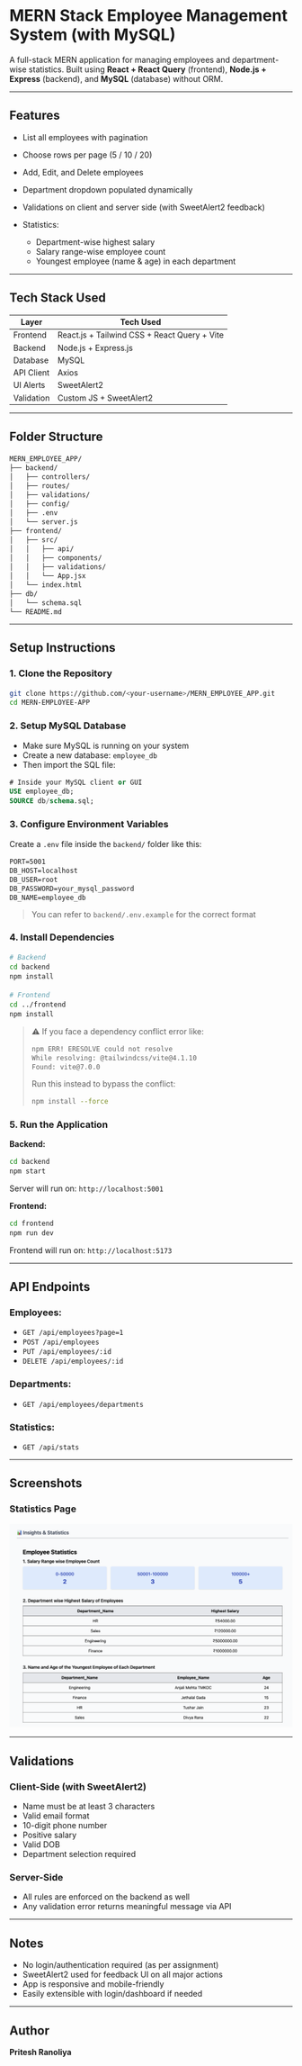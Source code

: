 # MERN Stack Employee Management System (with MySQL)

A full-stack MERN application for managing employees and department-wise statistics. Built using **React + React Query** (frontend), **Node.js + Express** (backend), and **MySQL** (database) without ORM.

---

## Features

* List all employees with pagination
* Choose rows per page (5 / 10 / 20)
* Add, Edit, and Delete employees
* Department dropdown populated dynamically
* Validations on client and server side (with SweetAlert2 feedback)
* Statistics:

  * Department-wise highest salary
  * Salary range-wise employee count
  * Youngest employee (name & age) in each department

---

## Tech Stack Used

| Layer      | Tech Used                                    |
| ---------- | -------------------------------------------- |
| Frontend   | React.js + Tailwind CSS + React Query + Vite |
| Backend    | Node.js + Express.js                         |
| Database   | MySQL                                        |
| API Client | Axios                                        |
| UI Alerts  | SweetAlert2                                  |
| Validation | Custom JS + SweetAlert2                      |

---

## Folder Structure

```
MERN_EMPLOYEE_APP/
├── backend/
│   ├── controllers/
│   ├── routes/
│   ├── validations/
│   ├── config/
│   ├── .env
│   └── server.js
├── frontend/
│   ├── src/
│   │   ├── api/
│   │   ├── components/
│   │   ├── validations/
│   │   └── App.jsx
│   └── index.html
├── db/
│   └── schema.sql
└── README.md
```

---

## Setup Instructions

### 1. Clone the Repository

```bash
git clone https://github.com/<your-username>/MERN_EMPLOYEE_APP.git
cd MERN-EMPLOYEE-APP
```

### 2. Setup MySQL Database

* Make sure MySQL is running on your system
* Create a new database: `employee_db`
* Then import the SQL file:

```sql
# Inside your MySQL client or GUI
USE employee_db;
SOURCE db/schema.sql;
```

### 3. Configure Environment Variables

Create a `.env` file inside the `backend/` folder like this:

```env
PORT=5001
DB_HOST=localhost
DB_USER=root
DB_PASSWORD=your_mysql_password
DB_NAME=employee_db
```

> You can refer to `backend/.env.example` for the correct format

### 4. Install Dependencies

```bash
# Backend
cd backend
npm install

# Frontend
cd ../frontend
npm install
```

> ⚠️ If you face a dependency conflict error like:
>
> ```
> npm ERR! ERESOLVE could not resolve
> While resolving: @tailwindcss/vite@4.1.10
> Found: vite@7.0.0
> ```
>
> Run this instead to bypass the conflict:
>
> ```bash
> npm install --force
> ```

###  5. Run the Application

**Backend:**

```bash
cd backend
npm start
```

Server will run on: `http://localhost:5001`

**Frontend:**

```bash
cd frontend
npm run dev
```

Frontend will run on: `http://localhost:5173`

---

## API Endpoints

### Employees:

* `GET /api/employees?page=1`
* `POST /api/employees`
* `PUT /api/employees/:id`
* `DELETE /api/employees/:id`

### Departments:

* `GET /api/employees/departments`

### Statistics:

* `GET /api/stats`

---

## Screenshots

### Statistics Page
![Statistics](screenshots/statistics-page.png)

---

## Validations

### Client-Side (with SweetAlert2)

* Name must be at least 3 characters
* Valid email format
* 10-digit phone number
* Positive salary
* Valid DOB
* Department selection required

### Server-Side

* All rules are enforced on the backend as well
* Any validation error returns meaningful message via API

---

## Notes

* No login/authentication required (as per assignment)
* SweetAlert2 used for feedback UI on all major actions
* App is responsive and mobile-friendly
* Easily extensible with login/dashboard if needed

---

## Author

**Pritesh Ranoliya**





